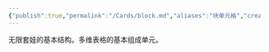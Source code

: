 ```yaml
---
{"publish":true,"permalink":"/Cards/block.md","aliases":"块单元格","created":"2025-07-10","modified":"2025-07-10","cssclasses":""}
---
```



无限套娃的基本结构。多维表格的基本组成单元。
